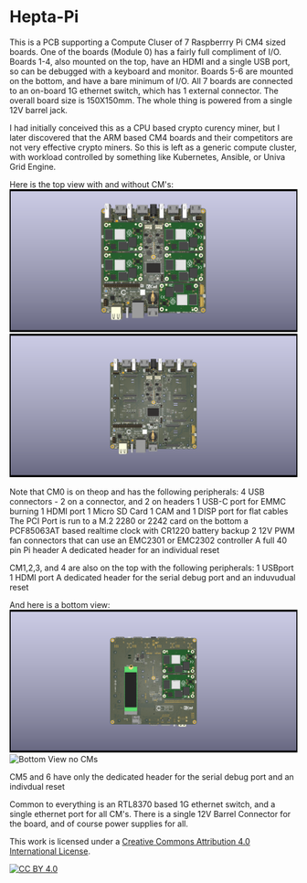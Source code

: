 # Hepta-Pi
This is a PCB supporting a Compute Cluser of 7 Raspberrry Pi CM4 sized boards. One of the boards (Module 0) has a
fairly full compliment of I/O. Boards 1-4, also mounted on the top, have an HDMI and a single USB
port, so can be debugged with a keyboard and monitor.  Boards 5-6 are mounted on the bottom,
and have a bare minimum of I/O.  All 7 boards are connected to an on-board 1G ethernet switch,
which has 1 external connector.  The overall board size is 150X150mm.   The whole thing is powered from a single 12V barrel jack.

I had initially conceived this as a CPU based crypto curency miner, but I later discovered that the ARM 
based CM4 boards and their competitors are not very effective crypto miners. 
So this is left as a generic compute cluster, with workload controlled by something like Kubernetes, Ansible, or Univa Grid Engine.

Here is the top view with and without CM's:
![Top View with CMs](doc/Hepta-Pi_1.1_TOP.png)
![Top View no CMs](doc/Hepta-Pi_1.1_TOP-noCM.png)

Note that CM0 is on theop and has the following peripherals:
 4 USB connectors - 2 on a connector, and 2 on headers
 1 USB-C port for EMMC burning
 1 HDMI port
 1 Micro SD Card
 1 CAM and 1 DISP port for flat cables
 The PCI Port is run to a M.2 2280 or 2242 card on the bottom
 a PCF85063AT based realtime clock with CR1220 battery backup
 2 12V PWM fan connectors that can use an EMC2301 or EMC2302 controller
 A full 40 pin Pi header
 A dedicated header for an individual reset
 
CM1,2,3, and 4 are also on the top with the following peripherals:
  1 USBport
  1 HDMI port
  A dedicated header for the serial debug port and an induvudual reset
  
And here is a bottom view:
![Bottom View with CMs](doc/Hepta-Pi_1.1-BOT2.png)
![Bottom View no CMs](doc/Hepta-Pi_1.1-BOT-noCM.png)

CM5 and 6 have only the dedicated header for the serial debug port and an indivdual reset



Common to everything is an RTL8370 based 1G ethernet switch, and a single ethernet port for all CM's.
There is a single 12V Barrel Connector for the board, and of course power supplies for all.



This work is licensed under a
[Creative Commons Attribution 4.0 International License][cc-by].

[![CC BY 4.0][cc-by-image]][cc-by]

[cc-by]: http://creativecommons.org/licenses/by/4.0/
[cc-by-image]: https://i.creativecommons.org/l/by/4.0/88x31.png
[cc-by-shield]: https://img.shields.io/badge/License-CC%20BY%204.0-lightgrey.svg
